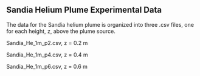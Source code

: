 ## Sandia Helium Plume Experimental Data

The data for the Sandia helium plume is organized into three .csv files, one for each height, z, above the plume source.

Sandia_He_1m_p2.csv, z = 0.2 m

Sandia_He_1m_p4.csv, z = 0.4 m

Sandia_He_1m_p6.csv, z = 0.6 m
